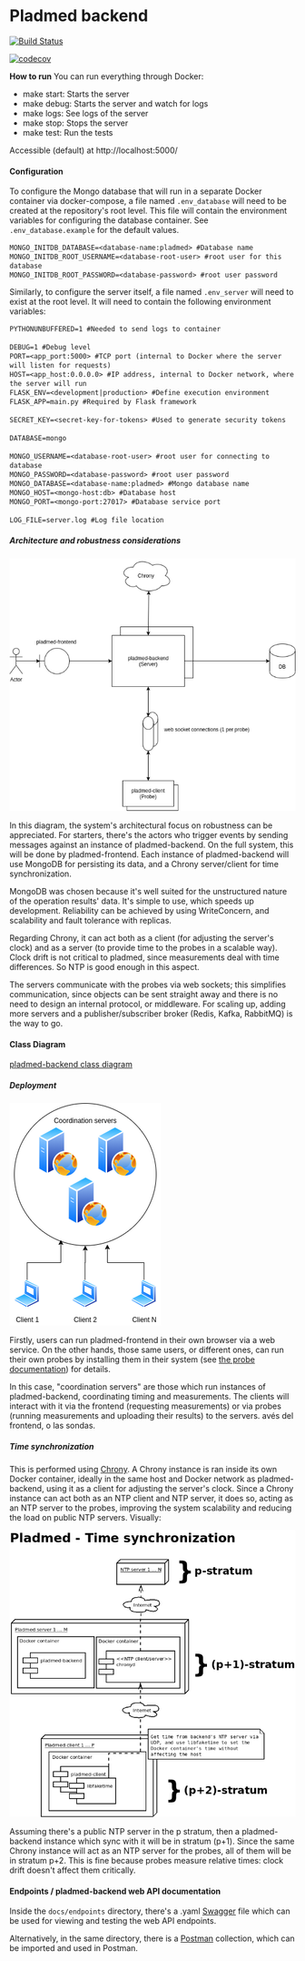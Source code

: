 # Pladmed backend

[![Build Status](https://travis-ci.com/fedefunes96/pladmed-backend.svg?branch=travis-badge)](https://travis-ci.com/fedefunes96/pladmed-backend)

[![codecov](https://codecov.io/gh/fedefunes96/pladmed-backend/branch/master/graph/badge.svg?token=YTU6E27H7T)](https://codecov.io/gh/fedefunes96/pladmed-backend)

**How to run**
You can run everything through Docker:

- make start: Starts the server
- make debug: Starts the server and watch for logs
- make logs: See logs of the server
- make stop: Stops the server
- make test: Run the tests

Accessible (default) at http://localhost:5000/

#### Configuration

To configure the Mongo database that will run in a separate Docker container via docker-compose, a file named `.env_database` will need to be created at the repository's root level. This file will contain the environment variables for configuring the database container. See `.env_database.example` for the default values.

```
MONGO_INITDB_DATABASE=<database-name:pladmed> #Database name
MONGO_INITDB_ROOT_USERNAME=<database-root-user> #root user for this database
MONGO_INITDB_ROOT_PASSWORD=<database-password> #root user password
```

Similarly, to configure the server itself, a file named `.env_server` will need to exist at the root level. It will need to contain the following environment variables:

```
PYTHONUNBUFFERED=1 #Needed to send logs to container

DEBUG=1 #Debug level
PORT=<app_port:5000> #TCP port (internal to Docker where the server will listen for requests)
HOST=<app_host:0.0.0.0> #IP address, internal to Docker network, where the server will run
FLASK_ENV=<development|production> #Define execution environment
FLASK_APP=main.py #Required by Flask framework

SECRET_KEY=<secret-key-for-tokens> #Used to generate security tokens

DATABASE=mongo

MONGO_USERNAME=<database-root-user> #root user for connecting to database
MONGO_PASSWORD=<database-password> #root user password
MONGO_DATABASE=<database-name:pladmed> #Mongo database name
MONGO_HOST=<mongo-host:db> #Database host
MONGO_PORT=<mongo-port:27017> #Database service port

LOG_FILE=server.log #Log file location
```

##### Architecture and robustness considerations

![Architecture diagram](docs/architecture-diagram.png)

In this diagram, the system's architectural focus on robustness can be appreciated. For starters, there's the actors who trigger events by sending messages against an instance of pladmed-backend. On the full system, this will be done by pladmed-frontend. Each instance of pladmed-backend will use MongoDB for persisting its data, and a Chrony server/client for time synchronization.

MongoDB was chosen because it's well suited for the unstructured nature of the operation results' data. It's simple to use, which speeds up development. Reliability can be achieved by using WriteConcern, and scalability and fault tolerance with replicas.

Regarding Chrony, it can act both as a client (for adjusting the server's clock) and as a server (to provide time to the probes in a scalable way). Clock drift is not critical to pladmed, since measurements deal with time differences. So NTP is good enough in this aspect.

The servers communicate with the probes via web sockets; this simplifies communication, since objects can be sent straight away and there is no need to design an internal protocol, or middleware. For scaling up, adding more servers and a publisher/subscriber broker (Redis, Kafka, RabbitMQ) is the way to go.

#### Class Diagram

[pladmed-backend class diagram](docs/class-diagram.md)

##### Deployment

![Deployment diagram](docs/deployment-diagram.png)

Firstly, users can run pladmed-frontend in their own browser via a web service. On the other hands, those same users, or different ones, can run their own probes by installing them in their system (see [the probe documentation](https://github.com/fedefunes96/pladmed-client)) for details.

In this case, "coordination servers" are those which run instances of pladmed-backend, coordinating timing and measurements. The clients will interact with it via the frontend (requesting measurements) or via probes (running measurements and uploading their results) to the servers.
avés del frontend, o las sondas.

##### Time synchronization

This is performed using [Chrony](https://github.com/mlichvar/chrony). A Chrony instance is ran inside its own Docker container, ideally in the same host and Docker network as pladmed-backend, using it as a client for adjusting the server's clock. Since a Chrony instance can act both as an NTP client and NTP server, it does so, acting as an NTP server to the probes, improving the system scalability and reducing the load on public NTP servers. Visually:

![NTP architecture](docs/time-sync.png)

Assuming there's a public NTP server in the p stratum, then a pladmed-backend instance which sync with it will be in stratum (p+1). Since the same Chrony instance will act as an NTP server for the probes, all of them will be in stratum p+2. This is fine because probes measure relative times: clock drift doesn't affect them critically.
 
#### Endpoints / pladmed-backend web API documentation

Inside the  `docs/endpoints` directory, there's a .yaml [Swagger](https://swagger.io/tools/swagger-ui/) file which can be used for viewing and testing the web API endpoints.

Alternatively, in the same directory, there is a [Postman](https://www.postman.com/) collection, which can be imported and used in Postman.
